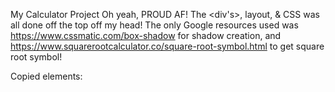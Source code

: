 My Calculator Project
Oh yeah, PROUD AF!
The <div's>, layout, & CSS was all done off the top off my head!
The only Google resources used was https://www.cssmatic.com/box-shadow for shadow creation,
and https://www.squarerootcalculator.co/square-root-symbol.html to get square root symbol!

Copied elements:
<meta property="og:title" content="Bentley's JavaScript Calculator Project">
<meta property="og:image" src="img/ShedderMonkey-characiture.png">
<meta property="og:url" content="https://bentleyhamm.com">